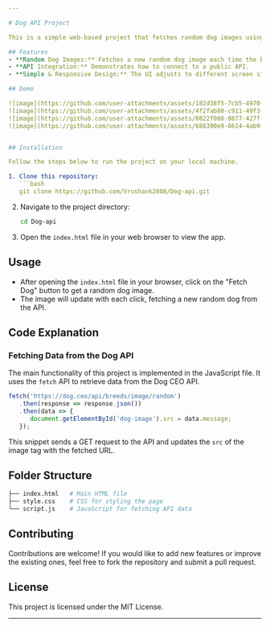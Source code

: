 ```yaml
---

# Dog API Project

This is a simple web-based project that fetches random dog images using the [Dog CEO's Dog API](https://dog.ceo/dog-api/). The project is built with basic web development technologies such as HTML, CSS, and JavaScript, and is designed to be a beginner-friendly way to interact with an external API.

## Features
- **Random Dog Images:** Fetches a new random dog image each time the button is clicked.
- **API Integration:** Demonstrates how to connect to a public API.
- **Simple & Responsive Design:** The UI adjusts to different screen sizes.

## Demo

![image](https://github.com/user-attachments/assets/182d38f5-7cb5-4970-a7c8-551c3e3bf015)
![image](https://github.com/user-attachments/assets/4f2fab80-c911-49f3-9839-0caefaee07b7)
![image](https://github.com/user-attachments/assets/0822f008-0877-427f-aa84-575fd5a62663)
![image](https://github.com/user-attachments/assets/688390e9-6614-4ab9-a032-a7b6710c99da)


## Installation

Follow the steps below to run the project on your local machine.

1. Clone this repository:
   ```bash
   git clone https://github.com/Vrushank2808/Dog-api.git
   ```

2. Navigate to the project directory:
   ```bash
   cd Dog-api
   ```

3. Open the `index.html` file in your web browser to view the app.

## Usage

- After opening the `index.html` file in your browser, click on the "Fetch Dog" button to get a random dog image.
- The image will update with each click, fetching a new random dog from the API.

## Code Explanation

### Fetching Data from the Dog API
The main functionality of this project is implemented in the JavaScript file. It uses the `fetch` API to retrieve data from the Dog CEO API.

```javascript
fetch('https://dog.ceo/api/breeds/image/random')
   .then(response => response.json())
   .then(data => {
      document.getElementById('dog-image').src = data.message;
   });
```
This snippet sends a GET request to the API and updates the `src` of the image tag with the fetched URL.

## Folder Structure

```bash
├── index.html   # Main HTML file
├── style.css    # CSS for styling the page
└── script.js    # JavaScript for fetching API data
```

## Contributing

Contributions are welcome! If you would like to add new features or improve the existing ones, feel free to fork the repository and submit a pull request.

## License

This project is licensed under the MIT License.

--- 
```

